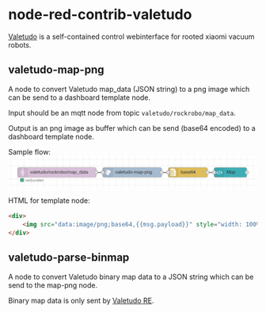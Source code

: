# node-red-contrib-valetudo

[Valetudo](https://github.com/Hypfer/Valetudo) is a self-contained control webinterface for rooted xiaomi vacuum robots.

## valetudo-map-png

A node to convert Valetudo map_data (JSON string) to a png image which can be send to a dashboard template node.

Input should be an mqtt node from topic `valetudo/rockrobo/map_data`.

Output is an png image as buffer which can be send (base64 encoded) to a dashboard template node.

Sample flow:
![sample flow](https://raw.githubusercontent.com/alexkn/node-red-contrib-valetudo/master/docs/map-png-sample-flow.png)

HTML for template node:
```HTML
<div>
    <img src="data:image/png;base64,{{msg.payload}}" style="width: 100%;height: auto" />
</div>
```

## valetudo-parse-binmap

A node to convert Valetudo binary map data to a JSON string which can be send to the map-png node.

Binary map data is only sent by [Valetudo RE](https://github.com/rand256/valetudo).
